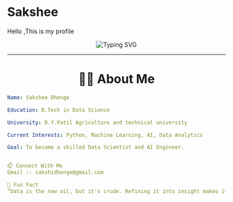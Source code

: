 # Sakshee
Hello ,This is my profile
<!-- Banner -->
<p align="center">
  <img src="https://readme-typing-svg.herokuapp.com?font=Fira+Code&size=28&duration=3000&pause=1000&color=00F700&center=true&vCenter=true&width=800&lines=Hi+there!+👋;I'm+a+Data+Science+Student;Python+%7C+Machine+Learning+%7C+AI+Enthusiast" alt="Typing SVG" />
</p>

---

<h1 align="center">👨‍💻 About Me</h1>

```yaml
Name: Sakshee Dhenge

Education: B.Tech in Data Science

University: D.Y.Patil Agriculture and technical university

Current Interests: Python, Machine Learning, AI, Data Analytics

Goal: To become a skilled Data Scientist and AI Engineer.


📫 Connect With Me
Gmail :- sakshidhenge@gmail.com

🌟 Fun Fact
“Data is the new oil, but it's crude. Refining it into insight makes it powerful.” 🚀
